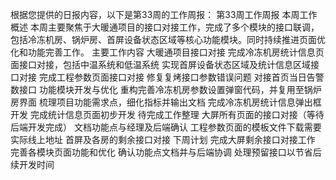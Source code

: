 根据您提供的日报内容，以下是第33周的工作周报：
第33周工作周报
本周工作概述
本周主要聚焦于大暖通项目的接口对接工作，完成了多个模块的接口联调，包括冷冻机房、锅炉房、首屏设备状态区域等核心功能模块。同时持续推进页面优化和功能完善工作。
主要工作内容
大暖通项目接口对接
完成冷冻机房统计信息页面接口对接，包括中温系统和低温系统
实现首屏设备状态区域及统计信息区域接口对接
完成工程参数页面接口对接
修复复烤接口参数错误问题
对接首页当日告警数接口
功能模块开发与优化
重构完善冷冻机房参数设置弹窗代码，并复用至锅炉房界面
梳理项目功能需求点，细化指标并输出文档
完成冷冻机房统计信息弹出框开发
完成统计信息页面初步开发
待完成工作整理
大屏所有页面的接口对接（等待后端开发完成）
文档功能点与经理及后端确认
工程参数页面的模板文件下载需要实际线上地址
首屏及各房的剩余接口对接
下周计划
完成大屏剩余接口对接工作
完善各模块页面功能和优化
确认功能点文档并与后端协调
处理预留接口以节省后续开发时间